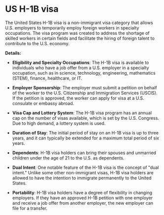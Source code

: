 # US H-1B visa

The United States H-1B visa is a non-immigrant visa category that allows U.S. employers to temporarily employ foreign workers in specialty occupations. The visa program was created to address the shortage of skilled workers in certain fields and facilitate the hiring of foreign talent to contribute to the U.S. economy.

**Details:**

* **Eligibility and Specialty Occupations**: The H-1B visa is available to individuals who have a job offer from a U.S. employer in a specialty occupation, such as in science, technology, engineering, mathematics (STEM), finance, healthcare, or IT.

* **Employer Sponsorship**: The employer must submit a petition on behalf of the worker to the U.S. Citizenship and Immigration Services (USCIS). If the petition is approved, the worker can apply for visa at a U.S. consulate or embassy abroad.

* **Visa Cap and Lottery System**: The H-1B visa program has an annual cap on the number of visas available, which is set by the U.S. Congress. Due to high demand, a lottery system is used.

* **Duration of Stay**: The initial period of stay on an H-1B visa is up to three years, and it can typically be extended for a maximum total period of six years.

* **Dependents**: H-1B visa holders can bring their spouses and unmarried children under the age of 21 to the U.S. as dependents.

* **Dual Intent**: One notable feature of the H-1B visa is the concept of "dual intent." Unlike some other non-immigrant visas, H-1B visa holders are allowed to have the intention to immigrate permanently to the United States.

* **Portability**: H-1B visa holders have a degree of flexibility in changing employers. If they have an approved H-1B petition with one employer and receive a job offer from another employer, the new employer can file for a transfer.
